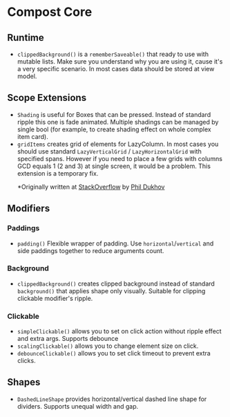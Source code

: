 # Compost Core

## Runtime

* `clippedBackground()` is a `rememberSaveable()` that ready to use with mutable lists. Make sure you understand why
you are using it, cause it's a very specific scenario. In most cases data should be stored at view model.

## Scope Extensions

* `Shading` is useful for Boxes that can be pressed. Instead of standard ripple this one is fade animated.
Multiple shadings can be managed by single bool (for example, to create shading effect on whole complex item card).
* `gridItems` creates grid of elements for LazyColumn. In most cases you should use standard
`LazyVerticalGrid` / `LazyHorizontalGrid` with specified spans. However if you need to place a few grids with columns
GCD equals 1 (2 and 3) at single screen, it would be a problem. This extension is a temporary 
fix.<p>*Originally written at [StackOverflow](https://stackoverflow.com/questions/69336555/fixed-grid-inside-lazycolumn-in-jetpack-compose) by [Phil Dukhov](https://stackoverflow.com/users/3585796/phil-dukhov)

## Modifiers

### Paddings

* `padding()` Flexible wrapper of padding. Use `horizontal`/`vertical` and side paddings together to reduce arguments count.

### Background

* `clippedBackground()` creates clipped background instead of standard `background()` that applies shape only visually.
Suitable for clipping clickable modifier's ripple.

### Clickable

* `simpleClickable()` allows you to set on click action without ripple effect and extra args. Supports debounce
* `scalingClickable()` allows you to change element size on click.
* `debounceClickable()` allows you to set click timeout to prevent extra clicks.

## Shapes

* `DashedLineShape` provides horizontal/vertical dashed line shape for dividers. Supports unequal width and gap.
